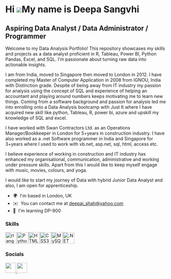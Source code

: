 Hi ![](https://user-images.githubusercontent.com/18350557/176309783-0785949b-9127-417c-8b55-ab5a4333674e.gif)My name is Deepa Sangvhi
=====================================================================================================================================

Aspiring Data Analyst / Data Administrator / Programmer
--------------------------------------------------------

Welcome to my Data Analysis Portfolio! This repository showcases my skills and projects as a data analyst proficient in R, Tableau, Power BI, Python Pandas, Excel, and SQL. I’m passionate about turning raw data into actionable insights. 

I am from India, moved to Singapore then moved to London in 2012. I have completed my Master of Computer Application in 2008 from IGNOU, India with Distinction grade. Despite of being away from IT industry my passion for analysis using the concept of SQL and experience of helping an accountant and playing around numbers keeps motivating me to learn new things. Coming from a software background and passion for analysis led me into enrolling onto a Data Analysis bootcamp with Just It where I have acquired new skill like python, Tableau, R, power bi, azure and upskill my knowledge of SQL and excel.

I have worked with Swan Contractors Ltd. as an Operations Manager/Bookkeeper in London for 5+years in construction industry. I have also worked as a .net Software programmer in India and Singapore for 3+years where I used to work with vb.net, asp.net, sql, html, access etc. 

I believe experience of working in construction and IT industry has enhanced my organisational, communication, administrative and working under pressure skills. Apart from this I would like to keep myself engage with music, movies, colours, and yoga. 

I would like to start my journey of Data with hybrid Junior Data Analyst and also, I am open for apprenticeship.

* 🌍  I'm based in London, UK
* ✉️  You can contact me at [deepaj\_shah@yahoo.com](mailto:deepaj_shah@yahoo.com)
* 🧠  I'm learning DP-900

### Skills


<p align="left">
<a href="https://www.r-project.org/" target="_blank" rel="noreferrer"><img src="https://raw.githubusercontent.com/danielcranney/readme-generator/main/public/icons/skills/rlang-colored.svg" width="36" height="36" alt="rlang" /></a><a href="https://www.python.org/" target="_blank" rel="noreferrer"><img src="https://raw.githubusercontent.com/danielcranney/readme-generator/main/public/icons/skills/python-colored.svg" width="36" height="36" alt="Python" /></a><a href="https://developer.mozilla.org/en-US/docs/Glossary/HTML5" target="_blank" rel="noreferrer"><img src="https://raw.githubusercontent.com/danielcranney/readme-generator/main/public/icons/skills/html5-colored.svg" width="36" height="36" alt="HTML5" /></a><a href="https://www.w3.org/TR/CSS/#css" target="_blank" rel="noreferrer"><img src="https://raw.githubusercontent.com/danielcranney/readme-generator/main/public/icons/skills/css3-colored.svg" width="36" height="36" alt="CSS3" /></a><a href="https://www.mysql.com/" target="_blank" rel="noreferrer"><img src="https://raw.githubusercontent.com/danielcranney/readme-generator/main/public/icons/skills/mysql-colored.svg" width="36" height="36" alt="MySQL" /></a><a href="https://dotnet.microsoft.com/en-us/" target="_blank" rel="noreferrer"><img src="https://raw.githubusercontent.com/danielcranney/readme-generator/main/public/icons/skills/dot-net-colored.svg" width="36" height="36" alt=".NET" /></a>
</p>


### Socials

<p align="left"> 
  <a href="https://www.github.com/DeepaSangvhi" target="_blank" rel="noreferrer"> <picture> <source media="(prefers-color-scheme: dark)" srcset="https://raw.githubusercontent.com/danielcranney/readme-generator/main/public/icons/socials/github-dark.svg" /> <source media="(prefers-color-scheme: light)" srcset="https://raw.githubusercontent.com/danielcranney/readme-generator/main/public/icons/socials/github.svg" /> <img src="https://raw.githubusercontent.com/danielcranney/readme-generator/main/public/icons/socials/github.svg" width="32" height="32" /> </picture> </a> <a href="https://www.linkedin.com/in/Deepa Sangvhi" target="_blank" rel="noreferrer"> <picture> <source media="(prefers-color-scheme: dark)" srcset="https://raw.githubusercontent.com/danielcranney/readme-generator/main/public/icons/socials/linkedin-dark.svg" /> <source media="(prefers-color-scheme: light)" srcset="https://raw.githubusercontent.com/danielcranney/readme-generator/main/public/icons/socials/linkedin.svg" /> <img src="https://raw.githubusercontent.com/danielcranney/readme-generator/main/public/icons/socials/linkedin.svg" width="32" height="32" /> </picture> </a></p>
